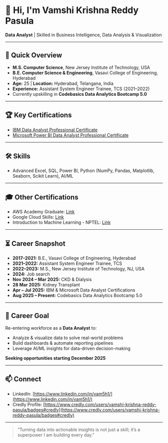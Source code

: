 # 👋 Hi, I'm Vamshi Krishna Reddy Pasula

**Data Analyst** | Skilled in Business Intelligence, Data Analysis & Visualization

---

## 🎯 Quick Overview

- **M.S. Computer Science**, New Jersey Institute of Technology, USA  
- **B.E. Computer Science & Engineering**, Vasavi College of Engineering, Hyderabad  
- **Age:** 25 | **Location:** Hyderabad, Telangana, India  
- **Experience:** Assistant System Engineer Trainee, TCS (2021–2022)  
- Currently upskilling in **Codebasics Data Analytics Bootcamp 5.0**  

---

## 🏆 Key Certifications

- [IBM Data Analyst Professional Certificate](https://www.coursera.org/account/accomplishments/specialization/JCGRQ2BN2W12)  
- [Microsoft Power BI Data Analyst Professional Certificate](https://www.coursera.org/account/accomplishments/specialization/WOJZ2TMSWF3Z)  

---

## 🛠 Skills

- Advanced Excel, SQL, Power BI, Python (NumPy, Pandas, Matplotlib, Seaborn, Scikit Learn), AI/ML 

---

## 🎓 Other Certifications

- AWS Academy Graduate: [Link](https://www.credly.com/badges/3198f079-6d41-4c18-b25a-ff1b0eaa996b/linked_in_profile)  
- Google Cloud Skills: [Link](https://www.cloudskillsboost.google/public_profiles/706ffc84-afd0-4553-88ce-79159f566cf2)  
- Introduction to Machine Learning - NPTEL: [Link](https://archive.nptel.ac.in/noc/Ecertificate/?q=NPTEL19CS52S11401133191129617)  

---

## ⏳ Career Snapshot

- **2017–2021:** B.E., Vasavi College of Engineering, Hyderabad
- **2021–2022:** Assistant System Engineer Trainee, TCS  
- **2022–2023:** M.S., New Jersey Institute of Technology, NJ, USA  
- **2024:** Job search  
- **Nov 2024 – Mar 2025:** CKD & Dialysis  
- **28 Mar 2025:** Kidney Transplant  
- **Apr – Jul 2025:** IBM & Microsoft Data Analyst Certifications  
- **Aug 2025 – Present:** Codebasics Data Analytics Bootcamp 5.0  

---

## 🌟 Career Goal

Re-entering workforce as a **Data Analyst** to:  

- Analyze & visualize data to solve real-world problems  
- Build dashboards & automate reporting pipelines  
- Leverage AI/ML insights for data-driven decision-making  

**Seeking opportunities starting December 2025**  

---

## 📫 Connect

- LinkedIn: [https://www.linkedin.com/in/vam5h1/](https://www.linkedin.com/in/vam5h1/)  
- Credly Profile: [https://www.credly.com/users/vamshi-krishna-reddy-pasula/badges#credly](https://www.credly.com/users/vamshi-krishna-reddy-pasula/badges#credly)  

---

> “Turning data into actionable insights is not just a skill; it’s a superpower I am building every day.”

